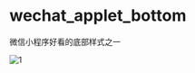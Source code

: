 # wechat_applet_bottom
微信小程序好看的底部样式之一







![1](C:\Users\dtsea02\Desktop\个人平常测试代码-微信小程序\微信小程序改变底部样式\images\1.png)